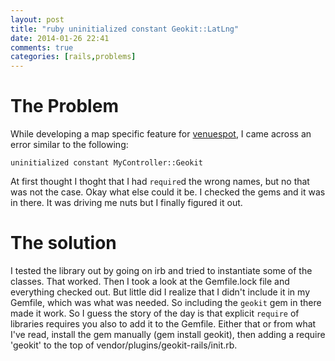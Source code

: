 ```yaml
---
layout: post
title: "ruby uninitialized constant Geokit::LatLng"
date: 2014-01-26 22:41
comments: true
categories: [rails,problems]
---
```


# The Problem
While developing a map specific feature for [venuespot](http://venuespot.co), I came across an error similar to the following:

```
uninitialized constant MyController::Geokit
```

At first thought I thoght that I had ```require```d the wrong names, but no that was not the case. Okay what else could it be. I checked the gems and it was in there. It was driving me nuts but I finally figured it out.

# The solution
I tested the library out by going on irb and tried to instantiate some of the classes. That worked. Then I took a look at the Gemfile.lock file and everything checked out. But little did I realize that I didn't include it in my Gemfile, which was what was needed. So including the ```geokit``` gem in there made it work. So I guess the story of the day is that explicit ```require``` of libraries requires you also to add it to the Gemfile. Either that or from what I've read, install the gem manually (gem install geokit), then adding a require 'geokit' to the top of vendor/plugins/geokit-rails/init.rb.

